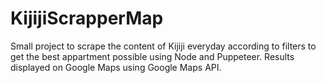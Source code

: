 # KijijiScrapperMap
Small project to scrape the content of Kijiji everyday according to filters to get the best appartment possible using Node and Puppeteer. Results displayed on Google Maps using Google Maps API. 
